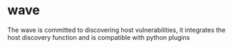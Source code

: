 # wave
The wave is committed to discovering host vulnerabilities, it integrates the host discovery function and is compatible with python plugins
